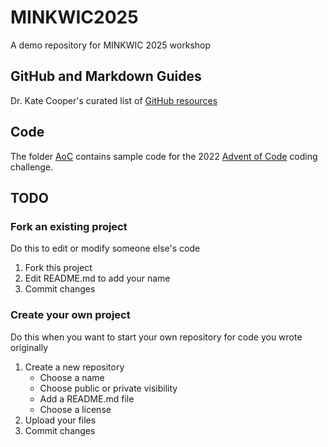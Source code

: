 # MINKWIC2025
A demo repository for MINKWIC 2025 workshop

## GitHub and Markdown Guides
Dr. Kate Cooper's curated list of [GitHub resources](https://github.com/kmcooper/MINKWIC2023/blob/main/documents/guides.md)

## Code
The folder [AoC](AoC) contains sample code for the 2022 [Advent of Code](https://adventofcode.com) coding challenge.

## TODO
### Fork an existing project
Do this to edit or modify someone else's code
1. Fork this project
2. Edit README.md to add your name
3. Commit changes

### Create your own project
Do this when you want to start your own repository for code you wrote originally
1. Create a new repository
   - Choose a name
   - Choose public or private visibility
   - Add a README.md file
   - Choose a license
2. Upload your files
3. Commit changes
